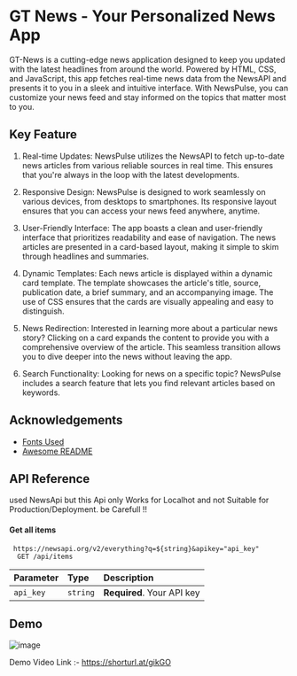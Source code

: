 
# GT News - Your Personalized News App

GT-News is a cutting-edge news application designed to keep you updated with the latest headlines from around the world. Powered by HTML, CSS, and JavaScript, this app fetches real-time news data from the NewsAPI and presents it to you in a sleek and intuitive interface. With NewsPulse, you can customize your news feed and stay informed on the topics that matter most to you.





## Key Feature
1. Real-time Updates: NewsPulse utilizes the NewsAPI to fetch up-to-date news articles from various reliable sources in real time. This ensures that you're always in the loop with the latest developments.

2. Responsive Design: NewsPulse is designed to work seamlessly on various devices, from desktops to smartphones. Its responsive layout ensures that you can access your news feed anywhere, anytime.

3. User-Friendly Interface: The app boasts a clean and user-friendly interface that prioritizes readability and ease of navigation. The news articles are presented in a card-based layout, making it simple to skim through headlines and summaries.

4. Dynamic Templates: Each news article is displayed within a dynamic card template. The template showcases the article's title, source, publication date, a brief summary, and an accompanying image. The use of CSS ensures that the cards are visually appealing and easy to distinguish.

5. News Redirection: Interested in learning more about a particular news story? Clicking on a card expands the content to provide you with a comprehensive overview of the article. This seamless transition allows you to dive deeper into the news without leaving the app.

6. Search Functionality: Looking for news on a specific topic? NewsPulse includes a search feature that lets you find relevant articles based on keywords.
## Acknowledgements

 - [Fonts Used](https://fonts.googleapis.com/css2?family=Coustard:wght@400&display=swap)
 - [Awesome README](https://readme.so/)
 


## API Reference
used NewsApi but this Api only Works for Localhot and not Suitable for Production/Deployment.
be Carefull !!

#### Get all items

```
 https://newsapi.org/v2/everything?q=${string}&apikey="api_key"
  GET /api/items
```

| Parameter | Type     | Description                |
| :-------- | :------- | :------------------------- |
| `api_key` | `string` | **Required**. Your API key |






## Demo
![image](https://github.com/Prajwalpal10/News-App/assets/61036811/fb039e2a-6a83-47f7-9830-b96b994c4167)


Demo Video Link :- https://shorturl.at/gikGO
